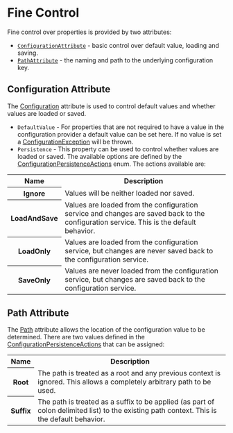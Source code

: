 ﻿# Fine Control

Fine control over properties is provided by two attributes:

 * [`ConfigurationAttribute`](https://open-collar.github.io/OpenCollar.Extensions.Configuration/api/OpenCollar.Extensions.Configuration.ConfigurationAttribute.html) -
   basic control over default value, loading and saving.
 * [`PathAttribute`](https://open-collar.github.io/OpenCollar.Extensions.Configuration/api/OpenCollar.Extensions.Configuration.PathAttribute.html) -
   the naming and path to the underlying configuration key.

## Configuration Attribute

The [Configuration](/api/OpenCollar.Extensions.Configuration.ConfigurationAttribute.html) attribute is used to control
default values and whether values are loaded or saved.

* `DefaultValue` - For properties that are not required to have a value in the configuration
                 provider a default value can be set here.  If no value is set a
                 [ConfigurationException](/api/OpenCollar.Extensions.Configuration.ConfigurationException.html)
                  will be thrown.
* `Persistence` - This property can be used to control whether values are loaded or saved.  The available
                    options are defined by the
                    [ConfigurationPersistenceActions](/api/OpenCollar.Extensions.Configuration.ConfigurationPersistenceActions.html)
                    enum.  The actions available are:

<table>
<tr>
<th>Name</th>
<th>Description</th>
</tr>
<tr>
<th>Ignore</th>
<td>Values will be neither loaded nor saved.</td>
</tr>
<tr>
<th>LoadAndSave</th>
<td>Values are loaded from the configuration service and changes are saved back to the configuration service.
This is the default behavior.</td>
</tr>
<tr>
<th>LoadOnly</th>
<td>Values are loaded from the configuration service, but changes are never saved back to the configuration service.</td>
</tr>
<tr>
<th>SaveOnly</th>
<td>Values are never loaded from the configuration service, but changes are saved back to the configuration service.
</td>
</tr>
</table>

## Path Attribute

The [Path](/api/OpenCollar.Extensions.Configuration.PathAttribute.html)
attribute allows the location of the configuration value to be determined.  There are two values 
defined in the [ConfigurationPersistenceActions](/api/OpenCollar.Extensions.Configuration.PathIs.html)
that can be assigned:


<table>
<tr>
<th>Name</th>
<th>Description</th>
</tr>
<tr>
<th>Root</th>
<td>The path is treated as a root and any previous context is ignored.  This allows a completely
arbitrary path to be used.</td>
</tr>
<tr>
<th>Suffix</th>
<td>The path is treated as a suffix to be applied (as part of colon delimited list) to the existing
path context.  This is the default behavior.</td>
</tr>
</table>